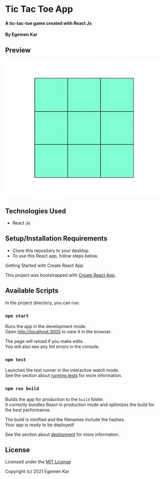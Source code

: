 # Tic Tac Toe App

#### A tic-tac-toe game created with React Js

#### By Egemen Kar

## Preview

![tictactoe](tictactoe.gif)

## Technologies Used

* React Js

## Setup/Installation Requirements

* Clone this repository to your desktop.
* To use this React app, follow steps below.

Getting Started with Create React App

This project was bootstrapped with [Create React App](https://github.com/facebook/create-react-app).

## Available Scripts

In the project directory, you can run:

### `npm start`

Runs the app in the development mode.\
Open [http://localhost:3000](http://localhost:3000) to view it in the browser.

The page will reload if you make edits.\
You will also see any lint errors in the console.

### `npm test`

Launches the test runner in the interactive watch mode.\
See the section about [running tests](https://facebook.github.io/create-react-app/docs/running-tests) for more information.

### `npm run build`

Builds the app for production to the `build` folder.\
It correctly bundles React in production mode and optimizes the build for the best performance.

The build is minified and the filenames include the hashes.\
Your app is ready to be deployed!

See the section about [deployment](https://facebook.github.io/create-react-app/docs/deployment) for more information.


## License

Licensed under the [MIT License](LICENSE)

Copyright (c) 2021 Egemen Kar